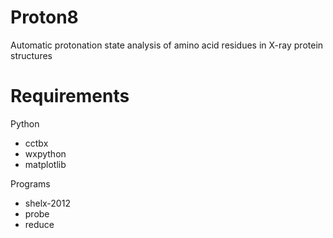 # Proton8
Automatic protonation state analysis of amino acid residues in X-ray protein structures

# Requirements
Python
* cctbx
* wxpython
* matplotlib

Programs
* shelx-2012
* probe
* reduce
